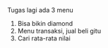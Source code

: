 Tugas lagi
ada 3 menu
1. Bisa bikin diamond
2. Menu transaksi, jual beli gitu
3. Cari rata-rata nilai

